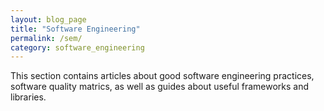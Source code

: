 ```yaml
---
layout: blog_page
title: "Software Engineering"
permalink: /sem/
category: software_engineering
---
```


This section contains articles about good software engineering practices, software quality matrics, as well as guides about useful frameworks and libraries.